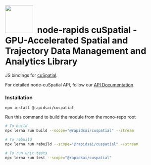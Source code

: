 # <div align="left"><img src="https://rapids.ai/assets/images/rapids_logo.png" width="90px"/>&nbsp; node-rapids cuSpatial - GPU-Accelerated Spatial and Trajectory Data Management and Analytics Library

JS bindings for [cuSpatial](https://github.com/rapidsai/cuspatial).

For detailed node-cuSpatial API, follow our [API Documentation](https://rapidsai.github.io/node-rapids/modules/cuspatial_src.html).

### Installation

`npm install @rapidsai/cuspatial`

Run this command to build the module from the mono-repo root

```bash
# To build
npx lerna run build --scope="@rapidsai/cuspatial" --stream

# To rebuild
npx lerna run rebuild --scope="@rapidsai/cuspatial" --stream

# To run unit tests
npx lerna run test --scope="@rapidsai/cuspatial"
```
